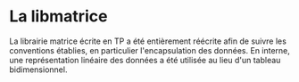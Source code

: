 
La libmatrice
==========================

La librairie matrice écrite en TP a été entièrement réécrite afin de suivre les conventions établies, en particulier l'encapsulation des données. En interne, une représentation linéaire des données a été utilisée au lieu d'un tableau bidimensionnel.

